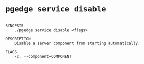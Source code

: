 # `pgedge service disable`

```text

SYNOPSIS
    ./pgedge service disable <flags>

DESCRIPTION
    Disable a server component from starting automatically.

FLAGS
    -c, --component=COMPONENT
    
    

```
